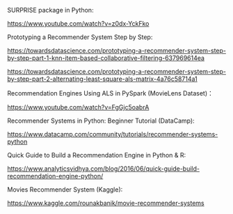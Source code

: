 SURPRISE package in Python:

https://www.youtube.com/watch?v=z0dx-YckFko

Prototyping a Recommender System Step by Step:

https://towardsdatascience.com/prototyping-a-recommender-system-step-by-step-part-1-knn-item-based-collaborative-filtering-637969614ea

https://towardsdatascience.com/prototyping-a-recommender-system-step-by-step-part-2-alternating-least-square-als-matrix-4a76c58714a1

Recommendation Engines Using ALS in PySpark (MovieLens Dataset)：

https://www.youtube.com/watch?v=FgGjc5oabrA

Recommender Systems in Python: Beginner Tutorial (DataCamp):

https://www.datacamp.com/community/tutorials/recommender-systems-python

Quick Guide to Build a Recommendation Engine in Python & R:

https://www.analyticsvidhya.com/blog/2016/06/quick-guide-build-recommendation-engine-python/

Movies Recommender System (Kaggle):

https://www.kaggle.com/rounakbanik/movie-recommender-systems

